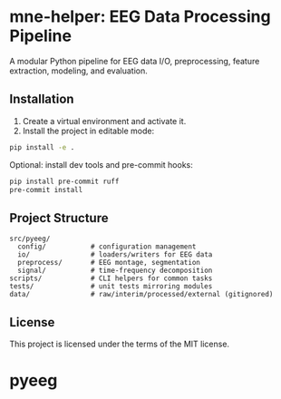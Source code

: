 # mne-helper: EEG Data Processing Pipeline

A modular Python pipeline for EEG data I/O, preprocessing, feature extraction, modeling, and evaluation. 

## Installation

1. Create a virtual environment and activate it.
2. Install the project in editable mode:

```bash
pip install -e .
```

Optional: install dev tools and pre-commit hooks:

```bash
pip install pre-commit ruff
pre-commit install
```

## Project Structure

```
src/pyeeg/
  config/           # configuration management
  io/               # loaders/writers for EEG data
  preprocess/       # EEG montage, segmentation
  signal/           # time-frequency decomposition
scripts/            # CLI helpers for common tasks
tests/              # unit tests mirroring modules
data/               # raw/interim/processed/external (gitignored)
```


## License

This project is licensed under the terms of the MIT license.

# pyeeg

